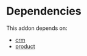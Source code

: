 # Dependencies

This addon depends on:

- [crm](https://github.com/bringout/oca-ocb-crm/tree/cadac273935b3b48b861e87519679b7e8f8a1403/odoo-bringout-oca-ocb-crm)
- [product](https://github.com/bringout/oca-ocb-sale/tree/180760d29eed276994d9dc061dc7089d5bfe0014/odoo-bringout-oca-ocb-product)

